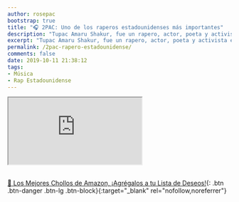 ```yaml
---
author: rosepac
bootstrap: true
title: "🎧 2PAC: Uno de los raperos estadounidenses más importantes"
description: "Tupac Amaru Shakur, fue un rapero, actor, poeta y activista estadounidense. Considerado por muchas personas como uno de los raperos más importantes de la historia."
excerpt: "Tupac Amaru Shakur, fue un rapero, actor, poeta y activista estadounidense. Considerado por muchas personas como uno de los raperos más importantes de la historia."
permalink: /2pac-rapero-estadounidense/
comments: false
date: 2019-10-11 21:38:12
tags:
- Música
- Rap Estadounidense
---
```


<div class="embed-responsive embed-responsive-16by9">
  <iframe class="embed-responsive-item" src="https://www.youtube-nocookie.com/embed/playlist?list=PLC0w3lEHx2SF3NsbnqnLbWBWyF_3g0cjZ?rel=0" allowfullscreen></iframe>
</div><br/>

[🛒 Los Mejores Chollos de Amazon, ¡Agrégalos a tu Lista de Deseos!](https://www.amazon.es/shop/cibercursos "Los Mejores Chollos de Amazon, Ofertas Flash, Black Monday y Amazon Prime Day"){: .btn .btn-danger .btn-lg .btn-block}{:target="_blank" rel="nofollow,noreferrer"}